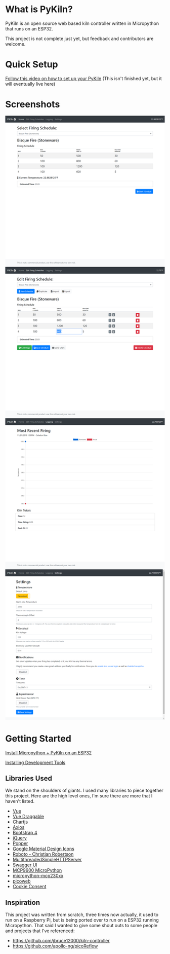 # What is PyKiln? #

PyKiln is an open source web based kiln controller written in Micropython that runs on an ESP32.

This project is not complete just yet, but feedback and contributors are welcome.

# Quick Setup #

[Follow this video on how to set up your PyKiln](http://pykiln.com/get-started.html "Follow this video on how to set up your PyKiln")
(This isn't finished yet, but it will eventually live here)

# Screenshots #

![Home page of PyKiln, select a firing schedule to begin firing](/docs/images/01_home.png)
![Edit page of PyKiln, create, duplicate, import, export and delete firing schedules](/docs/images/02_edit.png)
![Logging page of PyKiln, view how past fires have gone as well as kiln statistics](/docs/images/03_logs.png)
![Settings page of PyKiln, set your preferred temperature, set up email notification, as well as other settings](/docs/images/04_settings.png)

# Getting Started

[Install Micropython + PyKiln on an ESP32](/getting-started.md "Install Micropython + PyKiln on an ESP32")

[Installing Development Tools](/gettings-started.md "Installing Development Tools")

## Libraries Used

We stand on the shoulders of giants. I used many libraries to piece together this project. Here are the high level ones, I'm sure there are more that I haven't listed.

* [Vue](https://github.com/vuejs/vue "Vue")
* [Vue Draggable](https://github.com/SortableJS/Vue.Draggable "Vue Draggable")
* [Chartjs](https://github.com/chartjs/Chart.js "Chartjs")
* [Axios](https://github.com/axios/axios "Axios")
* [Bootstrap 4](https://getbootstrap.com/ "Bootstrap 4")
* [jQuery](https://github.com/jquery/jquery "jQuery")
* [Popper](https://github.com/popperjs/popper-core "Popper")
* [Google Material Design Icons](https://github.com/google/material-design-icons "Google Material Design Icons")
* [Roboto - Christian Robertson](https://fonts.google.com/specimen/Roboto?preview.text_type=custom "Roboto - Christian Robertson")
* [MultithreadedSimpleHTTPServer](https://github.com/Nakiami/MultithreadedSimpleHTTPServer "MultithreadedSimpleHTTPServer")
* [Swagger UI](https://github.com/swagger-api/swagger-ui "Swagger UI")
* [MCP9600 MicroPython](https://github.com/CurlyTaleGamesLLC/Adafruit_MicroPython_MCP9600 "MCP9600 MicroPython")
* [micropython-mcp230xx](https://github.com/ShrimpingIt/micropython-mcp230xx "MCP230xx MicroPython")
* [picoweb](https://github.com/pfalcon/picoweb "picoweb")
* [Cookie Consent](https://github.com/osano/cookieconsent "Cookie Consent")


## Inspiration
This project was written from scratch, three times now actually, it used to run on a Raspberry Pi, but is being ported over to run on a ESP32 running Micropython. That said I wanted to give some shout outs to some people and projects that I've referenced:

- https://github.com/jbruce12000/kiln-controller
- https://github.com/apollo-ng/picoReflow
